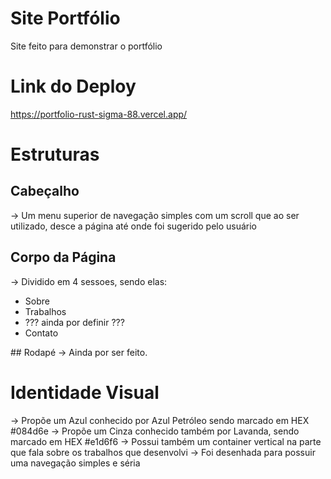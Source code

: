 # Site Portfólio
Site feito para demonstrar o portfólio

# Link do Deploy
https://portfolio-rust-sigma-88.vercel.app/

# Estruturas
## Cabeçalho
-> Um menu superior de navegação simples com um scroll que ao ser utilizado, desce a página até onde foi sugerido pelo usuário
## Corpo da Página
-> Dividido em 4 sessoes, sendo elas: 
<ul>
<li>
Sobre
</li>
<li>
Trabalhos
</li>
<li>
??? ainda por definir ???
</li>
<li>
Contato
</li>

</ul>
## Rodapé
-> Ainda por ser feito.

# Identidade Visual
-> Propõe um Azul conhecido por Azul Petróleo sendo marcado em HEX #084d6e 
-> Propõe um Cinza conhecido também por Lavanda, sendo marcado em HEX #e1d6f6
-> Possui também um container vertical na parte que fala sobre os trabalhos que desenvolvi
-> Foi desenhada para possuir uma navegação simples e séria